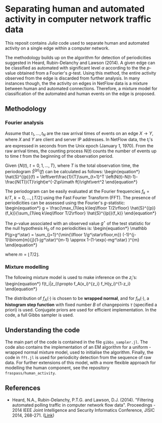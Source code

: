 # Separating human and automated activity in computer network traffic data

This reposit contains *Julia* code used to separate human and automated activity on a single edge within a computer network. 

The methodology builds up on the algorithm for detection of periodicities suggested in Heard, Rubin-Delanchy and Lawson (2014). A given edge can be classified as automated with significant level $\alpha$ according to the the $p$-value obtained from a Fourier's $g$-test. Using this method, the entire activity observed from the edge is discarded from further analysis. In many instances though, the the activity on edges in NetFlow data is a mixture between human and automated connections. Therefore, a mixture model for classification of the automated and human events on the edge is proposed. 

## Methodology

### Fourier analysis

Assume that $t_1,\dots,t_N$ are the raw arrival times of events on an edge $X\to Y$, where $X$ and $Y$ are client and server IP addresses. In NetFlow data, the $t_i$'s are expressed in seconds from the Unix epoch (January 1, 1970). From the raw arrival times, the counting process $N(t)$ counts the number of events up to time $t$ from the beginning of the observation period. 

Given $\{N(t),\ t=0,1,\dots,T\}$, where $T$ is the total observation time, the periodogram $\hat{S}^{(p)}(f)$ can be calculated as follows:
\begin{equation*}
\hat{S}^{(p)}(f) = \left\vert\frac{1}{T}\sum_{t=1}^T \left(N(t)-N(t-1)-\frac{N(T)}{T}\right)e^{-2\pi\imath ft}\right\vert^2
\end{equation*}

The periodogram can be easily evaluated at the Fourier frequencies $f_k = k/T,\ k=0,\dots,\lfloor T/2 \rfloor$ using the Fast Fourier Transform (FFT). The presence of periodicities can be assessed using the Fourier's $g$-statistic:
\begin{equation*}
g = \frac{\max_{1\leq k\leq\lfloor T/2\rfloor} \hat{S}^{(p)}(f_k)}{\sum_{1\leq k\leq\lfloor T/2\rfloor} \hat{S}^{(p)}(f_k)}
\end{equation*}

The $p$-value associated with an observed value $g^\star$ of the test statistic for the null hypothesis $H_0$ of no periodicities is:
\begin{equation*}
\mathbb P(g>g^\star) = \sum_{j=1}^{\min\{\lfloor 1/g^\star\rfloor,m\}} (-1)^{j-1}\binom{m}{j}(1-jg^\star)^{m-1} \approx 1-(1-\exp\{-mg^\star\} )^{m}
\end{equation*}

where $m = \lfloor T/2\rfloor$.

### Mixture modelling

The following mixture model is used to make inference on the $z_i$'s:
\begin{equation*}
f(t_i|z_i)\propto f_A(x_i)^{z_i} f_H(y_i)^{1-z_i}
\end{equation*}

The distribution of $f_A(\cdot)$ is chosen to be **wrapped normal**, and for $f_H(\cdot)$, a **histogram step function** with fixed number $B$ of changepoints $\tau$ (specified a priori) is used. Conjugate priors are used for efficient implementation. In the code, a full Gibbs sampler is used. 

## Understanding the code

The main part of the code is contained in the file `gibbs_sampler.jl`. The code also contains the implementation of an EM algorithm for a uniform - wrapped normal mixture model, used to initialise the algorithm. Finally, the code in `fft.jl` is used for periodicity detection from the sequence of raw data. For further extensions of this model, with a more flexible approach for modelling the human component, see the repository `fraspass/human_activity`.

## References

* Heard, N.A., Rubin-Delanchy, P.T.G. and Lawson, D.J. (2014). "Filtering automated polling traffic in computer network flow data". Proceedings - 2014 IEEE Joint Intelligence and Security Informatics Conference, JISIC 2014, 268-271. ([Link](https://ieeexplore.ieee.org/document/6975589/))
